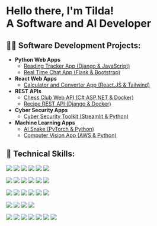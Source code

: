 <h1>Hello there, I'm Tilda!<br/>
A Software and AI Developer</h1>

<h2>👨‍💻 Software Development Projects:</h2>

- <b>Python Web Apps</b>
  - [Reading Tracker App (Django & JavaScript)](https://github.com/tildajson/BookBuddy)
  - [Real Time Chat App (Flask & Bootstrap)](https://github.com/tildajson/SocialSphere)
- <b>React Web Apps</b>
  - [Calculator and Converter App (React.JS & Tailwind)](https://github.com/tildajson/React-calculator-converter)
- <b>REST APIs</b>
  - [Chess Club Web API (C# ASP.NET & Docker)](https://github.com/tildajson/DotChess-API)
  - [Recipe REST API (Django & Docker)](https://github.com/tildajson/recipe-REST-API)
- <b>Cyber Security Apps</b>
  - [Cyber Security Toolkit (Streamlit & Python)](https://github.com/tildajson/PasswordVault)
- <b>Machine Learning Apps</b>
  - [AI Snake (PyTorch & Python)](https://github.com/tildajson/AI-snake)
  - [Computer Vision App (AWS & Python)](https://github.com/tildajson/AWS-computer-vision)
  

<h2>🔧 Technical Skills:</h2>

![](https://img.shields.io/badge/Programming-3766AB?style=flat-square) ![](https://img.shields.io/badge/C%23-232F3E?style=flat-square&logo=csharp&logoColor=white) ![](https://img.shields.io/badge/Python-232F3E?style=flat-square&logo=Python&logoColor=white) ![](https://img.shields.io/badge/Javascript-232F3E?style=flat-square&logo=javascript&logoColor=white) ![](https://img.shields.io/badge/Git-232F3E?style=flat-square&logo=Git&logoColor=white) ![](https://img.shields.io/badge/Linux-232F3E?style=flat-square&logo=Linux&logoColor=white)  <br/>

![](https://img.shields.io/badge/Backend-3766AB?style=flat-square) ![](https://img.shields.io/badge/.NET-232F3E?style=flat-square&logo=.NET&logoColor=white) ![](https://img.shields.io/badge/Django-232F3E?style=flat-square&logo=Django&logoColor=white) ![](https://img.shields.io/badge/Flask-232F3E?style=flat-square&logo=Flask&logoColor=white) ![](https://img.shields.io/badge/Node.js-232F3E?style=flat-square&logo=Node.js&logoColor=white) ![](https://img.shields.io/badge/Docker-232F3E?style=flat-square&logo=Docker&logoColor=white) <br/>

![](https://img.shields.io/badge/Frontend-3766AB?style=flat-square) ![](https://img.shields.io/badge/React-232F3E?style=flat-square&logo=React&logoColor=white) ![](https://img.shields.io/badge/Bootstrap-232F3E?style=flat-square&logo=Bootstrap&logoColor=white) ![](https://img.shields.io/badge/Tailwind-232F3E?style=flat-square&logo=TailwindCSS&logoColor=white) ![](https://img.shields.io/badge/HTML-232F3E?style=flat-square&logo=HTML5&logoColor=white) ![](https://img.shields.io/badge/CSS-232F3E?style=flat-square&logo=CSS3&logoColor=white) </br>

![](https://img.shields.io/badge/Databases-3766AB?style=flat-square) ![](https://img.shields.io/badge/MySql-232F3E?style=flat-square&logo=MySql&logoColor=white) ![](https://img.shields.io/badge/PostgreSQL-232F3E?style=flat-square&logo=Postgresql&logoColor=white) ![](https://img.shields.io/badge/MongoDB-232F3E?style=flat-square&logo=MongoDB&logoColor=white) <br/>

![](https://img.shields.io/badge/Tools-3766AB?style=flat-square) ![](https://img.shields.io/badge/Azure-232F3E?style=flat-square&logo=MicrosoftAzure&logoColor=white) ![](https://img.shields.io/badge/AWS-232F3E?style=flat-square&logo=AmazonAWS&logoColor=white) ![](https://img.shields.io/badge/Kubernetes-232F3E?style=flat-square&logo=Kubernetes&logoColor=white) ![](https://img.shields.io/badge/VisualStudio-232F3E?style=flat-square&logo=VisualStudio&logoColor=white) ![](https://img.shields.io/badge/Anaconda-232F3E?style=flat-square&logo=Anaconda&logoColor=white) ![](https://img.shields.io/badge/PyTorch-232F3E?style=flat-square&logo=PyTorch&logoColor=white)
